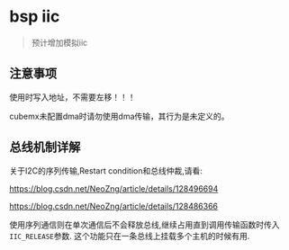 # bsp iic

> 预计增加模拟iic

## 注意事项

使用时写入地址，不需要左移！！！

cubemx未配置dma时请勿使用dma传输，其行为是未定义的。

## 总线机制详解

关于I2C的序列传输,Restart condition和总线仲裁,请看:

https://blog.csdn.net/NeoZng/article/details/128496694

https://blog.csdn.net/NeoZng/article/details/128486366

使用序列通信则在单次通信后不会释放总线,继续占用直到调用传输函数时传入`IIC_RELEASE`参数. 这个功能只在一条总线上挂载多个主机的时候有用.